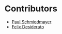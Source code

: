 <!--
                  
This source file is part of the Apodini Template open source project

SPDX-FileCopyrightText: 2021 Paul Schmiedmayer and the project authors (see CONTRIBUTORS.md) <paul.schmiedmayer@tum.de>

SPDX-License-Identifier: MIT
             
-->

Contributors
====================

* [Paul Schmiedmayer](https://github.com/PSchmiedmayer)
* [Felix Desiderato](https://github.com/hendesi)
